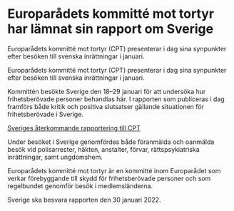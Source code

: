 # Europarådets kommitté mot tortyr har lämnat sin rapport om Sverige

Europarådets kommitté mot tortyr (CPT) presenterar i dag sina synpunkter efter besöken till svenska inrättningar i januari.

Europarådets kommitté mot tortyr (CPT) presenterar i dag sina synpunkter efter besöken till svenska inrättningar i januari.

Kommittén besökte Sverige den 18–29 januari för att undersöka hur frihetsberövade personer behandlas här. I rapporten som publiceras i dag framförs både kritik och positiva slutsatser gällande situationen för frihetsberövade i Sverige.

[Sveriges återkommande rapportering till CPT](/internationella-mr-granskningar-av-sverige/2021/09/sveriges-aterkommande-rapportering-till-cpt/ "Sveriges återkommande rapportering till CPT")

Under besöket i Sverige genomfördes både föranmälda och oanmälda besök vid polisarrester, häkten, anstalter, förvar, rättspsykiatriska inrättningar, samt ungdomshem.

Europarådets kommitté mot tortyr är en kommitté inom Europarådet som verkar förebyggande till skydd för frihetsberövade personer och som regelbundet genomför besök i medlemsländerna.

Sverige ska besvara rapporten den 30 januari 2022.
